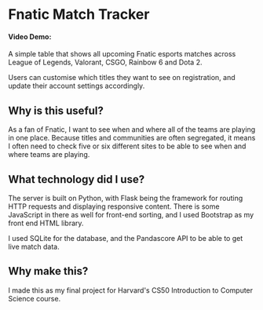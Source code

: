 # Fnatic Match Tracker

#### Video Demo: 

A simple table that shows all upcoming Fnatic esports matches across League of Legends, Valorant, CSGO, Rainbow 6 and Dota 2.

Users can customise which titles they want to see on registration, and update their account settings accordingly.

## Why is this useful?

As a fan of Fnatic, I want to see when and where all of the teams are playing in one place. Because titles and communities are often segregated, it means I often need to check five or six different sites to be able to see when and where teams are playing.

## What technology did I use?

The server is built on Python, with Flask being the framework for routing HTTP requests and displaying responsive content. There is some JavaScript in there as well for front-end sorting, and I used Bootstrap as my front end HTML library.

I used SQLite for the database, and the Pandascore API to be able to get live match data.

## Why make this?

I made this as my final project for Harvard's CS50 Introduction to Computer Science course.
